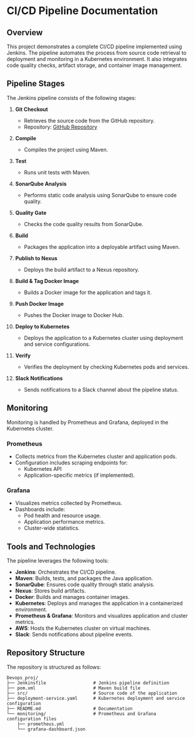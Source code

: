 # CI/CD Pipeline Documentation

## Overview

This project demonstrates a complete CI/CD pipeline implemented using Jenkins. The pipeline automates the process from source code retrieval to deployment and monitoring in a Kubernetes environment. It also integrates code quality checks, artifact storage, and container image management.

## Pipeline Stages

The Jenkins pipeline consists of the following stages:

1. **Git Checkout**

   - Retrieves the source code from the GitHub repository.
   - Repository: [GitHub Repository](https://github.com/okon03/CI-CD-project.git)

2. **Compile**

   - Compiles the project using Maven.

3. **Test**

   - Runs unit tests with Maven.

4. **SonarQube Analysis**

   - Performs static code analysis using SonarQube to ensure code quality.

5. **Quality Gate**

   - Checks the code quality results from SonarQube.

6. **Build**

   - Packages the application into a deployable artifact using Maven.

7. **Publish to Nexus**

   - Deploys the build artifact to a Nexus repository.

8. **Build & Tag Docker Image**

   - Builds a Docker image for the application and tags it.

9. **Push Docker Image**

   - Pushes the Docker image to Docker Hub.

10. **Deploy to Kubernetes**

    - Deploys the application to a Kubernetes cluster using deployment and service configurations.

11. **Verify**

    - Verifies the deployment by checking Kubernetes pods and services.

12. **Slack Notifications**

    - Sends notifications to a Slack channel about the pipeline status.

## Monitoring

Monitoring is handled by Prometheus and Grafana, deployed in the Kubernetes cluster.

### Prometheus

- Collects metrics from the Kubernetes cluster and application pods.
- Configuration includes scraping endpoints for:
  - Kubernetes API
  - Application-specific metrics (if implemented).

### Grafana

- Visualizes metrics collected by Prometheus.
- Dashboards include:
  - Pod health and resource usage.
  - Application performance metrics.
  - Cluster-wide statistics.

## Tools and Technologies

The pipeline leverages the following tools:

- **Jenkins**: Orchestrates the CI/CD pipeline.
- **Maven**: Builds, tests, and packages the Java application.
- **SonarQube**: Ensures code quality through static analysis.
- **Nexus**: Stores build artifacts.
- **Docker**: Builds and manages container images.
- **Kubernetes**: Deploys and manages the application in a containerized environment.
- **Prometheus & Grafana**: Monitors and visualizes application and cluster metrics.
- **AWS**: Hosts the Kubernetes cluster on virtual machines.
- **Slack**: Sends notifications about pipeline events.

## Repository Structure

The repository is structured as follows:

```
Devops_proj/
├── Jenkinsfile                  # Jenkins pipeline definition
├── pom.xml                      # Maven build file
├── src/                         # Source code of the application
├── deployment-service.yaml      # Kubernetes deployment and service configuration
├── README.md                    # Documentation
└── monitoring/                  # Prometheus and Grafana configuration files
    ├── prometheus.yml
    └── grafana-dashboard.json
